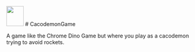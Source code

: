 <img src="https://i.ibb.co/2Z3Y8Pz/doom-cacodemon.png" width="45" height="53" class ="rotate270"/> # CacodemonGame



A game like the Chrome Dino Game but where you play as a cacodemon trying to avoid rockets.
